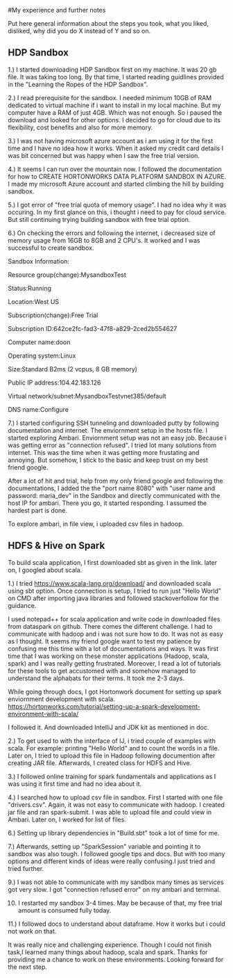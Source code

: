 #My experience and further notes

Put here general information about the steps you took, what you liked, disliked, why did you do X instead of Y and so on.

## HDP Sandbox
1.) I started downloading HDP Sandbox first on my machine. It was 20 gb file. It was taking too long. By that time, I started reading guidlines provided in the "Learning the Ropes of the HDP Sandbox".

2.) I read prerequisite for the sandbox. I needed minimum 10GB of RAM dedicated to virtual machine if i want to install in my local machine. But my computer have a RAM of just 4GB. Which was not enough. So i paused the download and looked for other options. I decided to go for cloud due to its flexibility, cost benefits and also for more memory.

3.) I was not having microsoft azure account as i am using it for the first time and I have no idea how it works. When it asked my credit card details I was bit concerned but was happy when I saw the free trial version.

4.) It seems I can run over the mountain now. I followed the documentation for how to CREATE HORTONWORKS DATA PLATFORM SANDBOX IN AZURE. I made my microsoft Azure account and started climbing the hill by building sandbox.

5.) I got error of "free trial quota of memory usage". I had no idea why it was occuring. In my first glance on this, i thought i need to pay for cloud service. But still continuing trying building sandbox with free trial option. 

6.) On checking the errors and following the internet, i decreased size of memory usage from 16GB to 8GB and 2 CPU's. It worked and I was successful to create sandbox. 

Sandbox Information: 

Resource group(change):MysandboxTest

Status:Running

Location:West US    

Subscription(change):Free Trial

Subscription ID:642ce2fc-fad3-47f8-a829-2ced2b554627 

Computer name:doon 

Operating system:Linux

Size:Standard B2ms (2 vcpus, 8 GB memory) 

Public IP address:104.42.183.126

Virtual network/subnet:MysandboxTestvnet385/default  

DNS name:Configure

7.)  I started configuring SSH tunneling and downloaded putty by following documentation and internet. The enviornment setup in the hosts file. I started exploring Ambari. Enviornment setup was not an easy job. Because i was getting error as "connection refused". I tried lot many solutions from internet. This was the time when it was getting more frustating and annoying. But somehow, I stick to the basic and keep trust on my best friend google. 

After a lot of hit and trial, help from my only friend google and following the documentations, I added the the "port name 8080" with "user name and password: maria_dev" in the Sandbox and directly communicated with the host IP for ambari. There you go, it started responding. I assumed the hardest part is done. 

To explore ambari, in file view, i uploaded csv files in hadoop.

## HDFS & Hive on Spark
To build scala application, I first downloaded sbt as given in the link. later on, I googled about scala.

1.) I tried https://www.scala-lang.org/download/ and downloaded scala using sbt option. Once connection is setup, I tried to run just "Hello World" on CMD after importing java libraries and followed stackoverfollow for the guidance. 

I used notepad++ for scala application and write code in downloaded files from dataspark on github. There comes the different challenge. I had to communicate with hadoop and i was not sure how to do. It was not as easy as I thought. It seems my friend google want to test my patience by confusing me this time with a lot of documentations and ways.
It was first time that I was working on these monster applications (Hadoop, scala, spark) and I was really getting frustrated. Moreover, I read a lot of tutorials for these tools to get accustomed with and somehow managed to understand the alphabats for their terms. It took me 2-3 days.

While going through docs, I got Hortonwork document for setting up spark enviornment development with scala.
https://hortonworks.com/tutorial/setting-up-a-spark-development-environment-with-scala/

I followed it. And downloaded IntelliJ and JDK kit as mentioned in doc.

2.) To get used to with the interface of IJ, i tried couple of examples with scala. For example: printing "Hello World" and to count the words in a file. Later on, I tried to upload this file in Hadoop following documention after creating JAR file. Afterwards, I created class for HDFS and Hive.
 
 3.)  I followed online training for spark fundamentals and applications as I was using it first time and had no idea about it.
 
 4.) I searched how to upload csv file in sandbox. First I started with one file "drivers.csv". Again, it was not easy to communicate with hadoop. I created jar file and ran spark-submit. I was able to upload file and could view in Ambari. Later on, I worked for list of files.
 
 6.) Setting up library dependencies in "Build.sbt" took a lot of time for me. 
  
 7.) Afterwards, setting up "SparkSession" variable and pointing it to sandbox was also tough. I followed google tips and docs. But with too many options and different kinds of ideas were really confusing.I just tried and tried further.
 
 9.) I was not able to communicate with my sandbox many times as services got very slow. I got "connection refused error" on my ambari and terminal. 
 
 10. I restarted my sandbox 3-4 times. May be because of that, my free trial amount is consumed fully today. 
 
 11.) I followed docs to understand about dataframe. How it works but i could not work on that.
 
 It was really nice and challenging experience. Though I could not finish task,I learned many things about hadoop, scala and spark. Thanks for providing me a chance to work on these environments. Looking forward for the next step.

 

